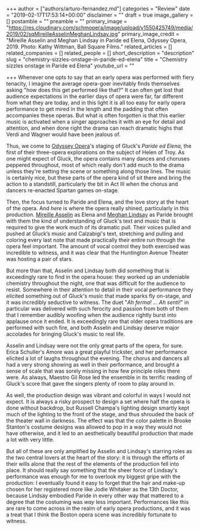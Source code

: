 +++
author = ["authors/arturo-fernandez.md"]
categories = "Review"
date = "2019-02-17T17:53:14+00:00"
disclaimer = ""
draft = true
image_gallery = []
postamble = ""
preamble = ""
primary_image = "https://res.cloudinary.com/schmopera/image/upload/v1550425749/media/2019/02/sqMireilleAsselinMeghanLindsay.jpg"
primary_image_credit = "Mireille Asselin and Meghan Lindsay in Paride ed Elena, Odyssey Opera, 2019. Photo: Kathy Wittman, Ball Square Films."
related_articles = []
related_companies = []
related_people = []
short_description = "description"
slug = "chemistry-sizzles-onstage-in-paride-ed-elena"
title = "Chemistry sizzles onstage in Paride ed Elena"
youtube_url = ""

+++
Whenever one opts to say that an early opera was performed with fiery tenacity, I imagine the average opera-goer inevitably finds themselves asking "how does this get performed like that?" It can often get lost that audience expectations in the earlier days of opera were far, far different from what they are today, and in this light it is all too easy for early opera performance to get mired in the length and the padding that often accompanies these operas. But what is often forgotten is that this earlier music is activated when a singer approaches it with an eye for detail and attention, and when done right the drama can reach dramatic highs that Verdi and Wagner would have been jealous of.

Thus, we come to [Odyssey Opera](/scene/companies/odyssey-opera/)'s staging of Gluck's _Paride ed Elena_, the first of their three-opera explorations on the subject of Helen of Troy. As one might expect of Gluck, the opera contains many dances and choruses peppered throughout, most of which really don't add much to the drama unless they're setting the scene or something along those lines. The music is certainly nice, but these parts of the opera kind of sit there and bring the action to a standstill, particularly the bit in Act III when the chorus and dancers re-enacted Spartan games on-stage.

Then, the focus turned to Paride and Elena, and the love story at the heart of the opera. And _here_ is where the opera really shined, particularly in this production. [Mireille Asselin](/scene/people/mireille-asselin/) as Elena and [Meghan Lindsay](/scene/people/meghan-lindsay/) as Paride brought with them the kind of understanding of Gluck's text and music that is required to give the work much of its dramatic pull. Their voices pulled and pushed at Gluck’s music and Calzabigi's text, stretching and pulling and coloring every last note that made practically their entire run through the opera feel important. The amount of vocal control they both exercised was incredible to witness, and it was clear that the Huntington Avenue Theater was hosting a pair of stars.

But more than that, Asselin and Lindsay both did something that is exceedingly rare to find in the opera house: they worked up an undeniable chemistry throughout the night, one that was difficult for the audience to resist. Somewhere in their attention to detail in their vocal performance they elicited something out of Gluck's music that made sparks fly on-stage, and it was incredibly seductive to witness. The duet "_Ah ferma! … Ah senti!_" in particular was delivered with such ferocity and passion from both of them that I remember audibly woofing when the audience rightly burst into applause once it ended. It is exceedingly rare that older opera traditions are performed with such fire, and both Asselin and Lindsay deserve major accolades for bringing Gluck's music to real life.

Asselin and Lindsay were not the only great parts of the opera, for sure. Erica Schuller's Amore was a great playful trickster, and her performance elicited a lot of laughs throughout the evening. The chorus and dancers all had a very strong showing as well in their performance, and brought a sense of scale that was sorely missing in how few principle roles there were. As always, Maestro Gil Rose led the ensemble in its terrific reading of Gluck's score that gave the singers plenty of room to play around in.

As well, the production design was vibrant and colorful in ways I would not expect. It is always a risky prospect to design a set where half the opera is done without backdrop, but Russell Champa's lighting design smartly kept much of the lighting to the front of the stage, and thus shrouded the back of the theater wall in darkness. The effect was that the color palette in Brooke Stanton's costume designs was allowed to pop in a way they would not have otherwise, and it led to an aesthetically beautiful production that made a lot with very little.

But all of these are only amplified by Asselin and Lindsay's starring roles as the two central lovers at the heart of the story: it is through the efforts of their wills alone that the rest of the elements of the production fell into place. It should really say something that the sheer force of Lindsay's performance was enough for me to overlook my biggest gripe with the production: I eventually found it easy to forget that the hair and make-up chosen for her registered more like Jodie Whitaker as the 13th Doctor, because Lindsay embodied Paride in every other way that mattered to a degree that the costuming was _way_ less important. Performances like this are rare to come across in the realm of early opera productions, and it was a treat that I think the Boston opera scene was incredibly fortunate to witness.